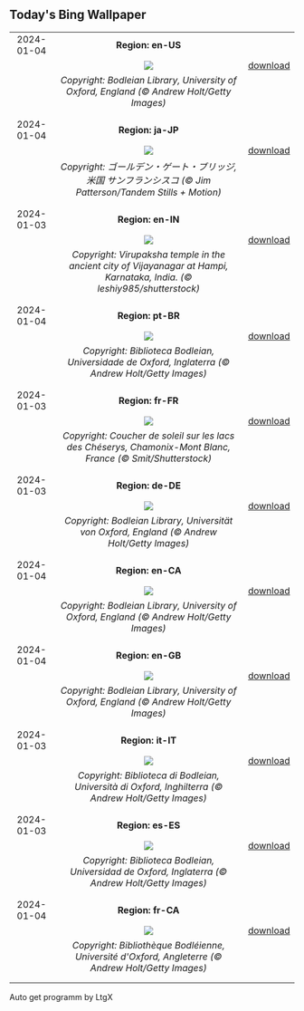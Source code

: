 ## Today's Bing Wallpaper
|      |      |      |
| :----: | :----: | :----: |
|2024-01-04|**Region: en-US**||
||![](https://www.bing.com/th?id=OHR.BodleianCeiling_EN-US7552379941_UHD.jpg&pid=hp&w=1152&h=648&rs=1&c=4)| [download](https://www.bing.com/th?id=OHR.BodleianCeiling_EN-US7552379941_UHD.jpg)|
||*Copyright: Bodleian Library, University of Oxford, England (© Andrew Holt/Getty Images)*
||
|||
|2024-01-04|**Region: ja-JP**||
||![](https://www.bing.com/th?id=OHR.GoldenGateLight_JA-JP2205373586_UHD.jpg&pid=hp&w=1152&h=648&rs=1&c=4)| [download](https://www.bing.com/th?id=OHR.GoldenGateLight_JA-JP2205373586_UHD.jpg)|
||*Copyright: ゴールデン・ゲート・ブリッジ, 米国 サンフランシスコ (© Jim Patterson/Tandem Stills + Motion)*
||
|||
|2024-01-03|**Region: en-IN**||
||![](https://www.bing.com/th?id=OHR.VirupakshaTempleIN_EN-IN4741302858_UHD.jpg&pid=hp&w=1152&h=648&rs=1&c=4)| [download](https://www.bing.com/th?id=OHR.VirupakshaTempleIN_EN-IN4741302858_UHD.jpg)|
||*Copyright: Virupaksha temple in the ancient city of Vijayanagar at Hampi, Karnataka, India. (© leshiy985/shutterstock)*
||
|||
|2024-01-04|**Region: pt-BR**||
||![](https://www.bing.com/th?id=OHR.BodleianCeiling_PT-BR0267945002_UHD.jpg&pid=hp&w=1152&h=648&rs=1&c=4)| [download](https://www.bing.com/th?id=OHR.BodleianCeiling_PT-BR0267945002_UHD.jpg)|
||*Copyright: Biblioteca Bodleian, Universidade de Oxford, Inglaterra (© Andrew Holt/Getty Images)*
||
|||
|2024-01-03|**Region: fr-FR**||
||![](https://www.bing.com/th?id=OHR.Cheserys_FR-FR0495311297_UHD.jpg&pid=hp&w=1152&h=648&rs=1&c=4)| [download](https://www.bing.com/th?id=OHR.Cheserys_FR-FR0495311297_UHD.jpg)|
||*Copyright: Coucher de soleil sur les lacs des Chéserys, Chamonix-Mont Blanc, France (© Smit/Shutterstock)*
||
|||
|2024-01-03|**Region: de-DE**||
||![](https://www.bing.com/th?id=OHR.BodleianCeiling_DE-DE0740071981_UHD.jpg&pid=hp&w=1152&h=648&rs=1&c=4)| [download](https://www.bing.com/th?id=OHR.BodleianCeiling_DE-DE0740071981_UHD.jpg)|
||*Copyright: Bodleian Library, Universität von Oxford, England (© Andrew Holt/Getty Images)*
||
|||
|2024-01-04|**Region: en-CA**||
||![](https://www.bing.com/th?id=OHR.BodleianCeiling_EN-CA4231401380_UHD.jpg&pid=hp&w=1152&h=648&rs=1&c=4)| [download](https://www.bing.com/th?id=OHR.BodleianCeiling_EN-CA4231401380_UHD.jpg)|
||*Copyright: Bodleian Library, University of Oxford, England (© Andrew Holt/Getty Images)*
||
|||
|2024-01-04|**Region: en-GB**||
||![](https://www.bing.com/th?id=OHR.BodleianCeiling_EN-GB7979385278_UHD.jpg&pid=hp&w=1152&h=648&rs=1&c=4)| [download](https://www.bing.com/th?id=OHR.BodleianCeiling_EN-GB7979385278_UHD.jpg)|
||*Copyright: Bodleian Library, University of Oxford, England (© Andrew Holt/Getty Images)*
||
|||
|2024-01-03|**Region: it-IT**||
||![](https://www.bing.com/th?id=OHR.BodleianCeiling_IT-IT4543985613_UHD.jpg&pid=hp&w=1152&h=648&rs=1&c=4)| [download](https://www.bing.com/th?id=OHR.BodleianCeiling_IT-IT4543985613_UHD.jpg)|
||*Copyright: Biblioteca di Bodleian, Università di Oxford, Inghilterra (© Andrew Holt/Getty Images)*
||
|||
|2024-01-03|**Region: es-ES**||
||![](https://www.bing.com/th?id=OHR.BodleianCeiling_ES-ES8751450139_UHD.jpg&pid=hp&w=1152&h=648&rs=1&c=4)| [download](https://www.bing.com/th?id=OHR.BodleianCeiling_ES-ES8751450139_UHD.jpg)|
||*Copyright: Biblioteca Bodleian, Universidad de Oxford, Inglaterra (© Andrew Holt/Getty Images)*
||
|||
|2024-01-04|**Region: fr-CA**||
||![](https://www.bing.com/th?id=OHR.BodleianCeiling_FR-CA9474362716_UHD.jpg&pid=hp&w=1152&h=648&rs=1&c=4)| [download](https://www.bing.com/th?id=OHR.BodleianCeiling_FR-CA9474362716_UHD.jpg)|
||*Copyright: Bibliothèque Bodléienne, Université d'Oxford, Angleterre (© Andrew Holt/Getty Images)*
||
|||

Auto get programm by LtgX
